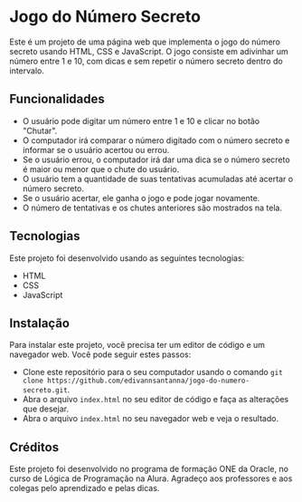 # Jogo do Número Secreto

Este é um projeto de uma página web que implementa o jogo do número secreto usando HTML, CSS e JavaScript. O jogo consiste em adivinhar um número entre 1 e 10, com dicas e sem repetir o número secreto dentro do intervalo.

## Funcionalidades

- O usuário pode digitar um número entre 1 e 10 e clicar no botão "Chutar".
- O computador irá comparar o número digitado com o número secreto e informar se o usuário acertou ou errou.
- Se o usuário errou, o computador irá dar uma dica se o número secreto é maior ou menor que o chute do usuário.
- O usuário tem a quantidade de suas tentativas acumuladas até acertar o número secreto.
- Se o usuário acertar, ele ganha o jogo e pode jogar novamente.
- O número de tentativas e os chutes anteriores são mostrados na tela.

## Tecnologias

Este projeto foi desenvolvido usando as seguintes tecnologias:

- HTML
- CSS
- JavaScript

## Instalação

Para instalar este projeto, você precisa ter um editor de código e um navegador web. Você pode seguir estes passos:

- Clone este repositório para o seu computador usando o comando `git clone https://github.com/edivannsantanna/jogo-do-numero-secreto.git`.
- Abra o arquivo `index.html` no seu editor de código e faça as alterações que desejar.
- Abra o arquivo `index.html` no seu navegador web e veja o resultado.

## Créditos

Este projeto foi desenvolvido no programa de formação ONE da Oracle, no curso de Lógica de Programação na Alura. Agradeço aos professores e aos colegas pelo aprendizado e pelas dicas.
